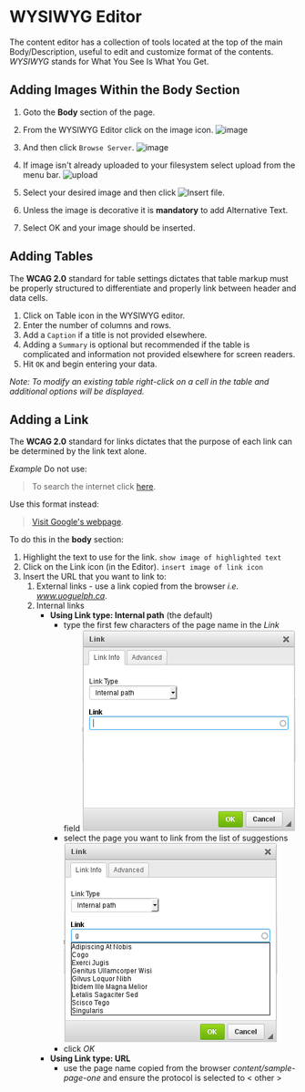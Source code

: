 #  WYSIWYG Editor
The content editor has a collection of tools located at the top of the main Body/Description, useful to edit and customize format of the contents. *WYSIWYG* stands for What You See Is What You Get.

## Adding Images Within the Body Section
1. Goto the **Body** section of the page.
2. From the WYSIWYG Editor click on the image icon.
![image](images/imgsel.png)

3. And then click `Browse Server`.
![image](images/imgprop.png)

4. If image isn't already uploaded to your filesystem select upload from the menu bar.
![upload](images/dialogpic.png)

5. Select your desired image and then click ![Insert file](../images/insert.png).
6. Unless the image is decorative it is **mandatory** to add Alternative Text.
7. Select OK and your image should be inserted.

## Adding Tables
The **WCAG 2.0** standard for table settings dictates that table markup must be properly structured to differentiate and properly link between header and data cells.

1. Click on Table icon in the WYSIWYG editor.
2. Enter the number of columns and rows.
3. Add a `Caption` if a title is not provided elsewhere.
4. Adding a `Summary` is optional but recommended if the table is complicated and information not provided elsewhere for screen readers.
5. Hit `OK` and begin entering your data.

*Note: To modify an existing table right-click on a cell in the table and additional options will be displayed.*

## Adding a Link
The **WCAG 2.0** standard for links dictates that the purpose of each link can be determined by the link text alone.

*Example* Do not use:
>To search the internet click [here](www.google.ca).

Use this format instead:
>[Visit Google's webpage](www.google.ca).

To do this in the **body** section:

1. Highlight the text to use for the link.
`show image of highlighted text`
2. Click on the Link icon (in the Editor).
`insert image of link icon`
3. Insert the URL that you want to link to:
    1. External links - use a link copied from the browser *i.e. www.uoguelph.ca*.
    2. Internal links
        - **Using Link type: Internal path** (the default)
            - type the first few characters of the page name in the *Link* field ![image](images/ckeditorlinkinternalpath.png)
            - select the page you want to link from the list of suggestions ![image](images/ckeditorlinksuggestions.png)
            - click *OK*
        - **Using Link type: URL**
            - use the page name copied from the browser *content/sample-page-one* and ensure the protocol is selected to < other >
